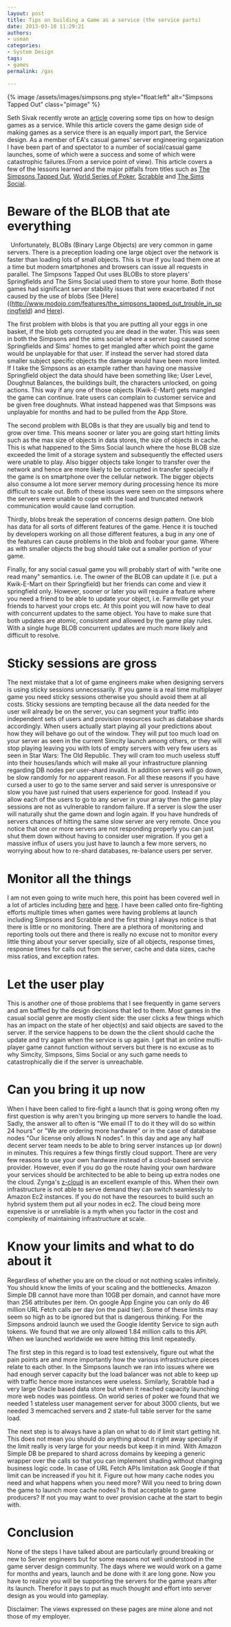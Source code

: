 ```yaml
--- 
layout: post
title: Tips on building a Game as a service (the service parts)
date: 2013-03-10 11:29:21
authors:
- usman
categories: 
- System Design
tags:
- games
permalink: /gas

---
```

{% image /assets/images/simpsons.png style="float:left" alt="Simpsons Tapped Out" class="pimage" %}

Seth Sivak recently wrote an [article](http://www.gamasutra.com/blogs/SethSivak/20130305/187766/The_Future_of_Games_as_a_Service.php) covering some tips on how to design games as a service. While this article covers the game design side of making games as a service there is an equally import part, the Service design. As a member of EA's casual games' server engineering organization I have been part of and spectator to a number of social/casual game launches, some of which were a success and some of which were catastrophic failures.(From a service point of view). This article covers a few of the lessons learned and the major pitfalls from titles such as [The Simpsons Tapped Out](https://play.google.com/store/apps/details?id=com.ea.game.simpsons4_row&hl=en), [World Series of Poker](https://itunes.apple.com/us/app/world-series-of-poker/id458792705?mt=8), [Scrabble](https://itunes.apple.com/ca/app/scrabble/id284815117?mt=8) and [The Sims Social](https://www.facebook.com/TheSimsSocial).


# Beware of the BLOB that ate everything
&nbsp;
Unfortunately, BLOBs (Binary Large Objects) are very common in game servers. There is a preception loading one large object over the network is faster than loading lots of small objects. This is true if you load them one at a time but modern smartphones and browsers can issue all requests in parallel.  The Simpsons Tapped Out uses BLOBs to store players' Springfields and  The Sims Social used them to store your home. Both those games had significant server stability issues that were exacerbated if not caused by the use of blobs (See [Here]((http://www.modojo.com/features/the_simpsons_tapped_out_trouble_in_springfield) and [Here](http://blog.games.com/2011/08/09/the-sims-social-already-suffering-from-connection-problems/)). 

The first problem with blobs is that you are putting all your eggs in one basket, if the blob gets corrupted you are dead in the water. This was seen in both the Simpsons and the sims social where a server bug caused some Springfields and Sims' homes to get mangled after which point the game would be unplayable for that user. If instead the server had stored data smaller subject specific objects the damage would have been more limited. If I take the Simpsons as an example rather than having one massive Springfield object the data should have been something like; User Level, Doughnut Balances, the buildings built, the characters unlocked, on going actions. This way if any one of those objects (Kwik-E-Mart) gets mangled the game can continue. Irate users can complain to customer service and be given free doughnuts. What instead happened was that Simpsons was unplayable for months and had to be pulled from the App Store.

The second problem with BLOBs is that they are usually big and tend to grow over time. This means sooner or later you are going start hitting limits such as the max size of objects in data stores, the size of objects in cache. This is what happened to the Sims Social launch where the hose BLOB size exceeded the limit of a storage system and subsequently the effected users were unable to play. Also bigger objects take longer to transfer over the network and hence are more likely to be corrupted in transfer specially if the game is on smartphone over the cellular network. The bigger objects also consume a lot more server memory during processing hence its more difficult to scale out. Both of these issues were seen on the simpsons where the servers were unable to cope with the load and truncated network communication would cause land corruption.  

Thirdly, blobs break the seperation of concerns design pattern. One blob has data for all sorts of different features of the game. Hence it is touched by developers working on all those different features, a bug in any one of the features can cause problems in the blob and foobar your game. Where as with smaller objects the bug should take out a smaller portion of your game. 

Finally, for any social casual game you will probably start of with "write one read many" semantics. i.e. The owner of the BLOB can update it (i.e. put a Kwik-E-Mart on their Springfield) but her friends can come and view it springfield only. However, sooner or later you will require a feature where you need a friend to be able to update your object, i.e. Farmville get your friends to harvest your crops etc. At this point you will now have to deal with concurrent updates to the same object. You have to make sure that both updates are atomic, consistent and allowed by the game play rules. With a single huge BLOB concurrent updates are much more likely and difficult to resolve. 



# Sticky sessions are gross

The next mistake that a lot of game engineers make when designing servers is using sticky sessions unnecessarily. If you game is a real time multiplayer game you need sticky sessions otherwise you should avoid them at all costs. Sticky sessions are tempting because all the data needed for the user will already be on the server, you can segment your traffic into independent sets of users and provision resources such as database shards accordingly. When users actually start playing all your predictions about how they will behave go out of the window. They will put too much load on your server as seen in the current Simcity launch among others, or they will stop playing leaving you with lots of empty servers with very few users as seen in Star Wars: The Old Republic. They will cram too much useless stuff into their houses/lands which will make all your infrastructure planning regarding DB nodes per user-shard invalid. In addition servers will go down, be slow randomly for no apparent reason. For all these reasons if you have cursed a user to go to the same server and said server is unresponsive or slow you have just ruined that users experience for good. Instead if you allow each of the users to go to any server in your array then the game play sessions are not as vulnerable to random failure. If a server is slow the user will naturally shut the game down and login again. If you have hundreds of servers chances of hitting the same slow server are very remote. Once you notice that one or more servers are not responding properly you can just shut them down without having to consider user migration. If you get a massive influx of users you just have to launch a few more servers, no worrying about how to re-shard databases, re-balance users per server. 

# Monitor all the things 

I am not even going to write much here, this point has been covered well in a lot of articles including [here](http://codeascraft.etsy.com/2011/02/15/measure-anything-measure-everything/) and [here](http://www.youtube.com/watch?v=czes-oa0yik). I have been called onto fire-fighting efforts multiple times when games were having problems at launch including Simpsons and Scrabble and the first thing I always notice is that there is little or no monitoring. There are a plethora of monitoring and reporting tools out there and there is really no excuse not to monitor every little thing about your server specially, size of all objects, response times, response times for calls out from the server, cache and data sizes, cache miss ratios, and exception rates. 


# Let the user play


This is another one of those problems that I see frequently in game servers and am baffled by the design decisions that led to them. Most games in the casual social genre are mostly client side: the user clicks a few things which has an impact on the state of her object(s) and said objects are saved to the server. If the service happens to be down the the client should cache the update and try again when the service is up again. I get that an online multi-player game cannot function without servers but there is no excuse as to why Simcity, Simpsons, Sims Social or any such game needs to catastrophically die if the server is unreachable. 

# Can you bring it up now

When I have been called to fire-fight a launch that is going wrong often my first question is why aren't you bringing up more servers to handle the load. Sadly, the answer all to often is "We email IT to do it they will do so within 24 hours" or "We are ordering more hardware" or in the case of database nodes "Our license only allows N nodes". In this day and age any half decent server team needs to be able to bring server instances up (or down) in minutes. This requires a few things firstly cloud support. There are very few reasons to use your own hardware instead of a cloud-based service provider. However, even if you do go the route having your own hardware  your services should be architected to be able to being up extra nodes one the cloud. Zynga's [z-cloud](http://code.zynga.com/2012/02/the-evolution-of-zcloud/) is an excellent example of this.  When their own infrastructure is not able to serve demand they can switch seamlessly to Amazon Ec2 instances. If you do not have the resources to build such an hybrid system them put all your nodes in ec2. The cloud being more expensive is or unreliable is a myth when you factor in the cost and complexity of maintaining infrastructure at scale. 


# Know your limits and what to do about it

Regardless of whether you are on the cloud or not nothing scales infinitely. You should know the limits of your scaling and the bottlenecks. Amazon Simple DB cannot have more than 10GB per domain, and cannot have more than 256 attributes per item. On google App Engine you can only do 46 million URL Fetch calls per day (on the paid tier). Some of these limits may seem so high as to be ignored but that is dangerous thinking. For the Simpsons android launch we used the Google Identity Service to sign auth tokens. We found that we are only allowed 1.84 million calls to this API. When we launched worldwide we were hitting this limit repeatedly. 

The first step in this regard is to load test extensively, figure out what the pain points are and more importantly how the various infrastructure pieces relate to each other. In the Simpsons launch we ran into issues where we had enough server capacity but the load balancer was not able to keep up with traffic hence more instances were useless. Similarly, Scrabble had a very large Oracle based data store but when it reached capacity launching more web nodes was pointless. On world series of poker we found that we needed 1 stateless user management server for about 3000 clients, but we needed 3 memcached servers  and 2 state-full table server for the same load. 

The next step is to always have a plan on what to do if limit start getting hit. This does not mean you should do anything about it right away specially if the limit really is very large for your needs but keep it in mind. With Amazon Simple DB be prepared to shard across domains by keeping a generic wrapper over the calls so that you can implement shading without changing business logic code. In case of URL Fetch APIs limitation ask Google  if that limit can be increased if you hit it. Figure out how many cache nodes you need and what happens when you need more? Will you need to bring down the game to launch more cache nodes? Is that acceptable to game producers? If not you may want to over provision cache at the start to begin with. 


# Conclusion

None of the steps I have talked about are particularly ground breaking or new to Server engineers but for some reasons not well understood in the game server design community. The days where we would work on a game for months and years, launch and be done with it are long gone. Now you have to realize you will be supporting the servers for the game years after its launch. Therefor it pays to put as much thought and effort into server design as you would into gameplay. 

Disclaimer:
The views expressed on these pages are mine alone and not those of my employer.